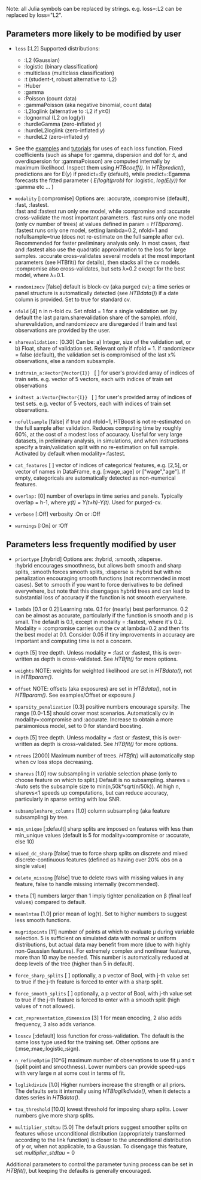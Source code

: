 
Note: all Julia symbols can be replaced by strings. e.g. loss=:L2 can be replaced by loss="L2".

## Parameters more likely to be modified by user

- `loss`             [:L2] Supported distributions:
    - :L2 (Gaussian)
    - :logistic (binary classification)
    - :multiclass (multiclass classification)
    - :t (student-t, robust alternative to :L2)
    - :Huber 
    - :gamma 
    - :Poisson (count data)
    - :gammaPoisson (aka negative binomial, count data)
    - :L2loglink (alternative to :L2 if *y*≥0)
    - :lognormal (L2 on log(*y*))
    - :hurdleGamma (zero-inflated *y*)
    - :hurdleL2loglink (zero-inflated *y*)
    - :hurdleL2 (zero-inflated *y*)

- See the [examples](../examples/examples.md) and [tutorials](src/tutorials.md) for uses of each loss function. Fixed coefficients (such as shape for :gamma, dispersion and dof for :t, and overdispersion for :gammaPoisson) are computed internally by maximum likelihood. Inspect them using *HTBcoeff()*.
In *HTBpredict()*, predictions are for E(*y*) if predict=:Ey (default), while predict=:Egamma forecasts the fitted parameter ( *E(logit(prob)* for :logistic, *log(E(y))* for :gamma etc ... )

- `modality`         [:compromise]  Options are: :accurate, :compromise (default), :fast, :fastest.  
                     :fast and :fastest run only one model, while :compromise and :accurate cross-validate the most important parameters.
                     :fast runs only one model (only cv number of trees) at values defined in param = *HTBparam()*. 
                     :fastest runs only one model, setting lambda=0.2, nfold=1 and nofullsample=true (does not re-estimate on the full sample after cv).
                      Recommended for faster preliminary analysis only.
                      In most cases, :fast and :fastest also use the quadratic approximation to the loss for large samples.
                      :accurate cross-validates several models at the most important parameters (see HTBfit() for details),
                      then stacks all the cv models. :compromise also cross-validates, but sets λ=0.2 except for the best model, where λ=0.1.
                                        
- `randomizecv`       [false] default is block-cv (aka purged cv); a time series or panel structure is automatically detected (see *HTBdata()*)
                            if a date column is provided. Set to true for standard cv.

- `nfold`              [4] n in n-fold cv. Set nfold = 1 for a single validation set (by default the last param.sharevalidation share of the sample).
                            nfold, sharevalidation, and randomizecv are disregarded if train and test observations are provided by the user.

- `sharevalidation:`        [0.30] Can be: a) Integer, size of the validation set, or b) Float, share of validation set.
                            Relevant only if nfold = 1. If randomizecv = false (default), the validation set is compromised of the last x% observations, else a random subsample. 

- `indtrain_a:Vector{Vector{I}} ` [ ] for user's provided array of indices of train sets. e.g. vector of 5 vectors, each with indices of train set observations

- `indtest_a:Vector{Vector{I}} `  [ ] for user's provided array of indices of test sets. e.g. vector of 5 vectors, each with indices of train set observations. 

- `nofullsample`      [false] if true and nfold=1, HTBoost is not re-estimated on the full sample after validation.
                            Reduces computing time by roughly 60%, at the cost of a modest loss of accuracy.
                            Useful for very large datasets, in preliminary analysis, in simulations, and when instructions specify a train/validation
                            split with no re-estimation on full sample. Activated by default when modality=:fastest.     

- `cat_features`            [ ] vector of indices of categorical features, e.g. [2,5], or vector of names in DataFrame,
                            e.g. [:wage,:age] or ["wage","age"]. If empty, categoricals are automatically detected as non-numerical features.

- `overlap:`            [0] number of overlaps in time series and panels. Typically overlap = h-1, where *y(t) = Y(t+h)-Y(t)*. Used for purged-cv.

- `verbose`         [:Off] verbosity :On or :Off

- `warnings`        [:On] or :Off


## Parameters less frequently modified by user

- `priortype`               [:hybrid] Options are: :hybrid, :smooth, :disperse.  
:hybrid encourages smoothness, but allows both smooth and sharp splits, :smooth forces smooth splits,
                            :disperse is :hybrid but with no penalization encouraging smooth functions (not recommended in most cases).
                            Set to :smooth if you want to force derivatives to be defined everywhere, but note that this disengages hybrid trees and can lead to substantial loss of accuracy if the function is not smooth everywhere. 

- `lambda`           [0.1 or 0.2] Learning rate. 0.1 for (nearly) best performance. 0.2 can be almost as accurate, particularly if the function is smooth and p is small.
                     The default is 0.1, except in modality = :fastest, where it's 0.2. Modality = :compromise carries out the cv at lambda=0.2 and then fits the best model at 0.1.
                     Consider 0.05 if tiny improvements in accuracy are important and computing time is not a concern.

- `depth`              [5] tree depth. Unless modality = :fast or :fastest, this is over-written as depth is cross-validated. See *HTBfit()* for more options.

- `weights`                 NOTE: weights for weighted likelihood are set in *HTBdata()*, not in *HTBparam()*.
- `offset`                  NOTE: offsets (aka exposures) are set in *HTBdata()*, not in *HTBparam()*. See examples/Offset or exposure.jl     

- `sparsity_penalization`   [0.3] positive numbers encourage sparsity. The range [0.0-1.5] should cover most scenarios. 
                            Automatically cv in modality=:compromise and :accurate. Increase to obtain a more parsimonious model, set to 0 for standard boosting.

- `depth`              [5] tree depth. Unless modality = :fast or :fastest, this is over-written as depth is cross-validated. See *HTBfit()* for more options.
- `ntrees`             [2000] Maximum number of trees. *HTBfit()* will automatically stop when cv loss stops decreasing.

- `sharevs`                 [1.0] row subsampling in variable selection phase (only to choose feature on which to split.) Default is no subsampling.
                            sharevs = :Auto sets the subsample size to min(n,50k*sqrt(n/50k)).
                            At high n, sharevs<1 speeds up computations, but can reduce accuracy, particularly in sparse setting with low SNR.         

- `subsampleshare_columns`  [1.0] column subsampling (aka feature subsampling) by tree.

- `min_unique`              [:default] sharp splits are imposed on features with less than min_unique values (default is 5 for modality=:compromise or :accurate, else 10)

- `mixed_dc_sharp`          [false] true to force sharp splits on discrete and mixed discrete-continuous features (defined as having over 20% obs on a single value)

- `delete_missing`          [false] true to delete rows with missing values in any feature, false to handle missing internally (recommended).

- `theta`                   [1]  numbers larger than 1 imply tighter penalization on β (final leaf values) compared to default.

- `meanlntau`        [1.0] prior mean of log(τ). Set to higher numbers to suggest less smooth functions.        

- `mugridpoints`       [11] number of points at which to evaluate μ during variable selection. 5 is sufficient on simulated data with normal or uniform distributions, but actual data may benefit from more (due to with highly non-Gaussian features).
                            For extremely complex and nonlinear features, more than 10 may be needed. This number is automatically reduced at deep levels of the tree (higher than 5 in default).       

- `force_sharp_splits`      [ ] optionally, a p vector of Bool, with j-th value set to true if the j-th feature is forced to enter with a sharp split.

- `force_smooth_splits`     [ ] optionally, a p vector of Bool, with j-th value set to true if the j-th feature is forced to enter with a smooth split (high values of τ not allowed).

- `cat_representation_dimension`  [3] 1 for mean encoding, 2 also adds frequency, 3 also adds variance.

- `losscv`                  [:default] loss function for cross-validation. The default is the same loss type used for the training set. Other options are (:mse,:mae,:logistic,:sign).

- `n_refineOptim`      [10^6] maximum number of observations to use fit μ and τ (split point and smoothness).
                            Lower numbers can provide speed-ups with very large n at some cost in terms of fit.

- `loglikdivide`         [1.0] Higher numbers increase the strength or all priors. The defaults sets it internally using *HTBloglikdivide()*,
                            when it detects a dates series in *HTBdata()*.

- `tau_threshold`         [10.0] lowest threshold for imposing sharp splits. Lower numbers give more sharp splits.

- `multiplier_stdtau`    [5.0] The default priors suggest smoother splits on features whose unconditional distribution (appropriately transformed according to the link function) is closer to the unconditional distribution of *y* or, when not applicable, to a Gaussian. To disengage this feature, set *multiplier_stdtau* = 0

Additional parameters to control the parameter tuning process can be set in *HTBfit()*, but keeping the defaults is generally encouraged.


